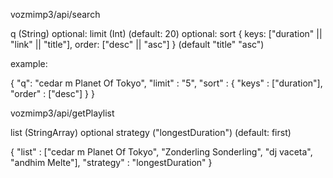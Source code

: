 vozmimp3/api/search

q (String)
optional:  limit (Int)  (default: 20)
optional:  sort {
  keys: ["duration" || "link" || "title"],
  order: ["desc" || "asc"]
}
(default "title" "asc")


example:


{
"q": "cedar m Planet Of Tokyo",
"limit" : "5",
"sort" : {
    "keys" : ["duration"],
    "order" : ["desc"]
}
}



vozmimp3/api/getPlaylist

list (StringArray)
optional strategy ("longestDuration") (default: first)

{
  "list" : ["cedar m Planet Of Tokyo", "Zonderling Sonderling", "dj vaceta", "andhim Melte"],
  "strategy" : "longestDuration"
}
